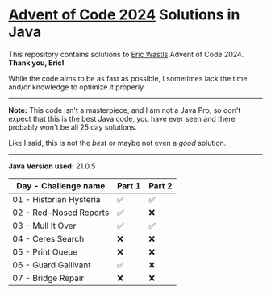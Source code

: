 # [Advent of Code 2024](https://adventofcode.com/2024) Solutions in Java

This repository contains solutions to [Eric Wastls](https://twitter.com/ericwastl) Advent of Code 2024.
<br>**Thank you, Eric!**

While the code aims to be as fast as possible,
I sometimes lack the time and/or knowledge to optimize it properly.

<hr>

**Note:** This code isn't a masterpiece, and I am not a Java Pro, so don't expect that this is the best Java code,
you have ever seen and there probably won't be all 25 day solutions.

Like I said, this is not the *best* or maybe not even a *good* solution.

<hr>

**Java Version used:** 21.0.5

| Day - Challenge name    | Part 1 | Part 2 |
|-------------------------|--------|--------|
| 01 - Historian Hysteria | ✅      | ✅      |
| 02 - Red-Nosed Reports  | ✅      | ❌      |
| 03 - Mull It Over       | ✅      | ✅      |
| 04 - Ceres Search       | ❌      | ❌      |
| 05 - Print Queue        | ❌      | ❌      |
| 06 - Guard Gallivant    | ✅      | ❌      |
| 07 - Bridge Repair      | ❌      | ❌      |
